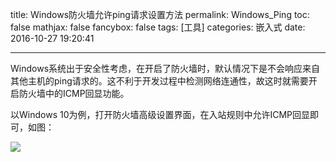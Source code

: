 title: Windows防火墙允许ping请求设置方法
permalink: Windows_Ping
toc: false
mathjax: false
fancybox: false
tags: [工具]
categories: 嵌入式
date: 2016-10-27 19:20:41

---

Windows系统出于安全性考虑，在开启了防火墙时，默认情况下是不会响应来自其他主机的ping请求的。这不利于开发过程中检测网络连通性，故这时就需要开启防火墙中的ICMP回显功能。

<!--more-->

以Windows 10为例，打开防火墙高级设置界面，在入站规则中允许ICMP回显即可，如图：

![](http://7xnwyt.com1.z0.glb.clouddn.com/20161027191757.png)